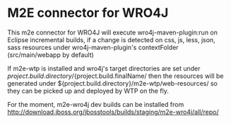 M2E connector for WRO4J
========================

This m2e connector for WRO4J will execute wro4j-maven-plugin:run on Eclipse incremental builds,
if a change is detected on css, js, less, json, sass resources under wro4j-maven-plugin's contextFolder (src/main/webapp by default)


If m2e-wtp is installed and wro4j's target directories are set under ${project.build.directory}/${project.build.finalName/ then the resources 
will be generated under ${project.build.directory}/m2e-wtp/web-resources/ so they can be picked up and deployed by WTP on the fly.


For the moment, m2e-wro4j dev builds can be installed from http://download.jboss.org/jbosstools/builds/staging/m2e-wro4j/all/repo/